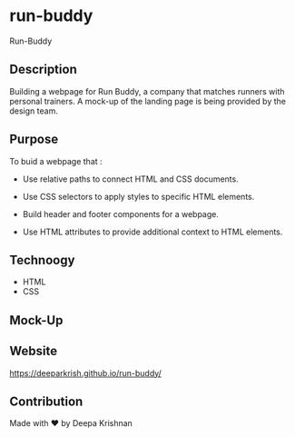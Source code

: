 # run-buddy
Run-Buddy 
## Description
Building a webpage for Run Buddy, a company that matches runners with personal trainers.
A mock-up of the landing page is being provided by the design team.

## Purpose
To buid a  webpage that :
  * Use relative paths to connect HTML and CSS documents.

  * Use CSS selectors to apply styles to specific HTML elements.

  * Build header and footer components for a webpage.

  * Use HTML attributes to provide additional context to HTML elements.

## Technoogy 
* HTML
* CSS

## Mock-Up

## Website
https://deeparkrish.github.io/run-buddy/
## Contribution
Made with ❤️ by Deepa Krishnan
